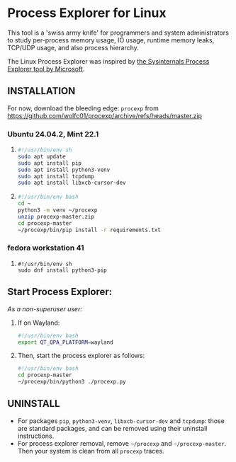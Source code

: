 # Process Explorer for Linux

This tool is a 'swiss army knife' for programmers and system administrators to study per-process memory usage, IO usage, runtime memory leaks, TCP/UDP usage, and also process hierarchy.

The Linux Process Explorer was inspired by [the Sysinternals Process Explorer tool by Microsoft](https://docs.microsoft.com/en-us/sysinternals/downloads/process-explorer).

## INSTALLATION

For now, download the bleeding edge: `procexp` from https://github.com/wolfc01/procexp/archive/refs/heads/master.zip 

### Ubuntu 24.04.2, Mint 22.1

1. ```sh
   #!/usr/bin/env sh
   sudo apt update
   sudo apt install pip
   sudo apt install python3-venv
   sudo apt install tcpdump
   sudo apt install libxcb-cursor-dev
   ```

1. ```bash
   #!/usr/bin/env bash
   cd ~
   python3 -m venv ~/procexp
   unzip procexp-master.zip 
   cd procexp-master
   ~/procexp/bin/pip install -r requirements.txt
   ```

### fedora workstation 41
1. ```
   #!/usr/bin/env sh
   sudo dnf install python3-pip
   ```   

## Start Process Explorer: 

_As a non-superuser user:_

1. If on Wayland:

   ```bash
   #!/usr/bin/env bash
   export QT_QPA_PLATFORM=wayland
   ```

1. Then, start the process explorer as follows:

   ```bash
   #!/usr/bin/env bash
   cd procexp-master
   ~/procexp/bin/python3 ./procexp.py
   ```

## UNINSTALL

- For packages `pip`, `python3-venv`, `libxcb-cursor-dev` and `tcpdump`: those are standard packages, and can be removed using their uninstall instructions.
- For process explorer removal, remove `~/procexp` and `~/procexp-master`. Then your system is clean from all `procexp` traces.
